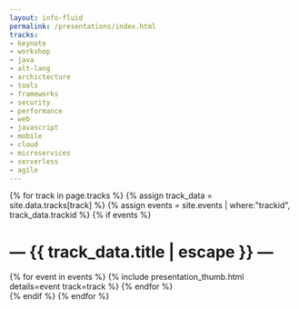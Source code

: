 ```yaml
---
layout: info-fluid
permalink: /presentations/index.html
tracks:
- keynote
- workshop
- java
- alt-lang
- archictecture
- tools
- frameworks
- security
- performance
- web
- javascript
- mobile
- cloud
- microservices
- serverless
- agile
---
```

{% for track in page.tracks %}
{% assign track_data = site.data.tracks[track] %}
{% assign events = site.events | where:"trackid", track_data.trackid %}
{% if events %}
<h1 class="featured-header"><span>— {{ track_data.title | escape }} —</span></h1>
<div class="row">
{% for event in events %}
 {% include presentation_thumb.html details=event track=track %}
{% endfor %}
</div>
{% endif %}
{% endfor %}
